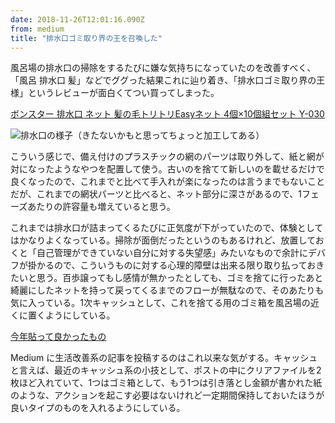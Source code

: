```yaml
---
date: 2018-11-26T12:01:16.090Z
from: medium
title: "排水口ゴミ取り界の王を召喚した"
---
```


風呂場の排水口の掃除をするたびに嫌な気持ちになっていたのを改善すべく、「風呂 排水口 髪」などでググった結果これに辿り着き、「排水口ゴミ取り界の王様」というレビューが面白くてつい買ってしまった。

[ボンスター 排水口 ネット 髪の毛トリトリEasyネット 4個×10個組セット Y-030](https://www.amazon.co.jp/gp/product/B00E5VWGVG?tag=r7kamura07-22)

![排水口の様子（きたないかもと思ってちょっと加工してある）](https://cdn-images-1.medium.com/max/800/1*zLyPjvEiQA_oIxY0qpalUg.png "排水口の様子（きたないかもと思ってちょっと加工してある）")

こういう感じで、備え付けのプラスチックの網のパーツは取り外して、紙と網が対になったようなやつを配置して使う。古いのを捨てて新しいのを載せるだけで良くなったので、これまでと比べて手入れが楽になったのは言うまでもないことだが、これまでの網状パーツと比べると、ネット部分に深さがあるので、1フェーズあたりの許容量も増えていると思う。

これまでは排水口が詰まってくるたびに正気度が下がっていたので、体験としてはかなりよくなっている。掃除が面倒だったというのもあるけれど、放置しておくと「自己管理ができていない自分に対する失望感」みたいなもので余計にデバフが掛かるので、こういうものに対する心理的障壁は出来る限り取り払っておきたいと思う。百歩譲ってもし感情が無かったとしても、ゴミを捨てに行ったあと綺麗にしたネットを持って戻ってくるまでのフローが無駄なので、そのあたりも気に入っている。1次キャッシュとして、これを捨てる用のゴミ箱を風呂場の近くに置くようにしている。

[今年貼って良かったもの](https://medium.com/@r7kamura/%E4%BB%8A%E5%B9%B4%E8%B2%BC%E3%81%A3%E3%81%A6%E8%89%AF%E3%81%8B%E3%81%A3%E3%81%9F%E3%82%82%E3%81%AE-a293430d4c4a)

Medium に生活改善系の記事を投稿するのはこれ以来な気がする。キャッシュと言えば、最近のキャッシュ系の小技として、ポストの中にクリアファイルを2枚ほど入れていて、1つはゴミ箱として、もう1つは引き落とし金額が書かれた紙のような、アクションを起こす必要はないけれど一定期間保持しておいたほうが良いタイプのものを入れるようにしている。
